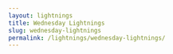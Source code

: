 ```yaml
---
layout: lightnings
title: Wednesday Lightnings
slug: wednesday-lightnings
permalink: /lightnings/wednesday-lightnings/
---
```

